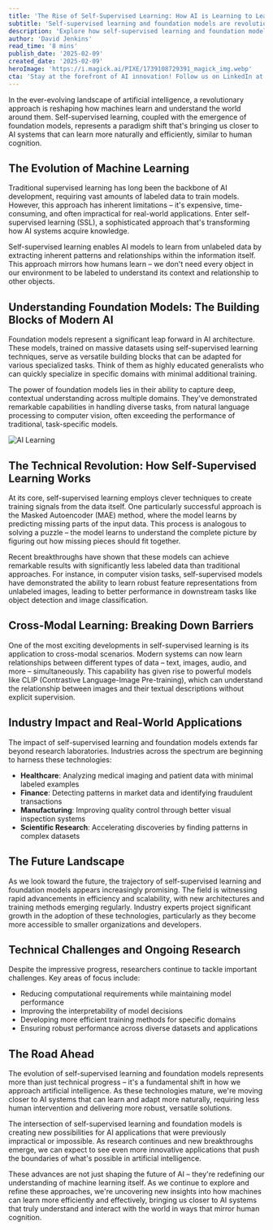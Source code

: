 ```yaml
---
title: 'The Rise of Self-Supervised Learning: How AI is Learning to Learn Like Humans'
subtitle: 'Self-supervised learning and foundation models are revolutionizing how AI systems acquire knowledge'
description: 'Explore how self-supervised learning and foundation models are transforming the way AI systems learn, mimicking human cognitive processes. Discover the impactful applications, industry transformations, and future prospects of these cutting-edge technologies.'
author: 'David Jenkins'
read_time: '8 mins'
publish_date: '2025-02-09'
created_date: '2025-02-09'
heroImage: 'https://i.magick.ai/PIXE/1739108729391_magick_img.webp'
cta: 'Stay at the forefront of AI innovation! Follow us on LinkedIn at MagickAI for regular insights into groundbreaking developments in self-supervised learning and foundation models that are reshaping the future of artificial intelligence.'
---
```


In the ever-evolving landscape of artificial intelligence, a revolutionary approach is reshaping how machines learn and understand the world around them. Self-supervised learning, coupled with the emergence of foundation models, represents a paradigm shift that's bringing us closer to AI systems that can learn more naturally and efficiently, similar to human cognition.

## The Evolution of Machine Learning

Traditional supervised learning has long been the backbone of AI development, requiring vast amounts of labeled data to train models. However, this approach has inherent limitations – it's expensive, time-consuming, and often impractical for real-world applications. Enter self-supervised learning (SSL), a sophisticated approach that's transforming how AI systems acquire knowledge.

Self-supervised learning enables AI models to learn from unlabeled data by extracting inherent patterns and relationships within the information itself. This approach mirrors how humans learn – we don't need every object in our environment to be labeled to understand its context and relationship to other objects.

## Understanding Foundation Models: The Building Blocks of Modern AI

Foundation models represent a significant leap forward in AI architecture. These models, trained on massive datasets using self-supervised learning techniques, serve as versatile building blocks that can be adapted for various specialized tasks. Think of them as highly educated generalists who can quickly specialize in specific domains with minimal additional training.

The power of foundation models lies in their ability to capture deep, contextual understanding across multiple domains. They've demonstrated remarkable capabilities in handling diverse tasks, from natural language processing to computer vision, often exceeding the performance of traditional, task-specific models.

![AI Learning](https://images.magick.ai/technology/ai-learning-systems.jpg)

## The Technical Revolution: How Self-Supervised Learning Works

At its core, self-supervised learning employs clever techniques to create training signals from the data itself. One particularly successful approach is the Masked Autoencoder (MAE) method, where the model learns by predicting missing parts of the input data. This process is analogous to solving a puzzle – the model learns to understand the complete picture by figuring out how missing pieces should fit together.

Recent breakthroughs have shown that these models can achieve remarkable results with significantly less labeled data than traditional approaches. For instance, in computer vision tasks, self-supervised models have demonstrated the ability to learn robust feature representations from unlabeled images, leading to better performance in downstream tasks like object detection and image classification.

## Cross-Modal Learning: Breaking Down Barriers

One of the most exciting developments in self-supervised learning is its application to cross-modal scenarios. Modern systems can now learn relationships between different types of data – text, images, audio, and more – simultaneously. This capability has given rise to powerful models like CLIP (Contrastive Language-Image Pre-training), which can understand the relationship between images and their textual descriptions without explicit supervision.

## Industry Impact and Real-World Applications

The impact of self-supervised learning and foundation models extends far beyond research laboratories. Industries across the spectrum are beginning to harness these technologies:

- **Healthcare**: Analyzing medical imaging and patient data with minimal labeled examples
- **Finance**: Detecting patterns in market data and identifying fraudulent transactions
- **Manufacturing**: Improving quality control through better visual inspection systems
- **Scientific Research**: Accelerating discoveries by finding patterns in complex datasets

## The Future Landscape

As we look toward the future, the trajectory of self-supervised learning and foundation models appears increasingly promising. The field is witnessing rapid advancements in efficiency and scalability, with new architectures and training methods emerging regularly. Industry experts project significant growth in the adoption of these technologies, particularly as they become more accessible to smaller organizations and developers.

## Technical Challenges and Ongoing Research

Despite the impressive progress, researchers continue to tackle important challenges. Key areas of focus include:

- Reducing computational requirements while maintaining model performance
- Improving the interpretability of model decisions
- Developing more efficient training methods for specific domains
- Ensuring robust performance across diverse datasets and applications

## The Road Ahead

The evolution of self-supervised learning and foundation models represents more than just technical progress – it's a fundamental shift in how we approach artificial intelligence. As these technologies mature, we're moving closer to AI systems that can learn and adapt more naturally, requiring less human intervention and delivering more robust, versatile solutions.

The intersection of self-supervised learning and foundation models is creating new possibilities for AI applications that were previously impractical or impossible. As research continues and new breakthroughs emerge, we can expect to see even more innovative applications that push the boundaries of what's possible in artificial intelligence.

These advances are not just shaping the future of AI – they're redefining our understanding of machine learning itself. As we continue to explore and refine these approaches, we're uncovering new insights into how machines can learn more efficiently and effectively, bringing us closer to AI systems that truly understand and interact with the world in ways that mirror human cognition.